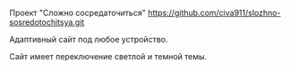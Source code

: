 Проект "Сложно сосредаточиться" https://github.com/civa911/slozhno-sosredotochitsya.git

Адаптивный сайт под любое устройство.

Сайт имеет переключение светлой и темной темы.